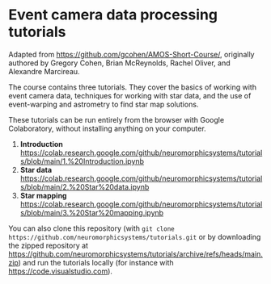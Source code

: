 # Event camera data processing tutorials

Adapted from https://github.com/gcohen/AMOS-Short-Course/, originally authored by Gregory Cohen, Brian McReynolds, Rachel Oliver, and Alexandre Marcireau.

The course contains three tutorials. They cover the basics of working with event camera data, techniques for working with star data, and the use of event-warping and astrometry to find star map solutions.

These tutorials can be run entirely from the browser with Google Colaboratory, without installing anything on your computer.

1. __Introduction__ https://colab.research.google.com/github/neuromorphicsystems/tutorials/blob/main/1.%20Introduction.ipynb
2. __Star data__ https://colab.research.google.com/github/neuromorphicsystems/tutorials/blob/main/2.%20Star%20data.ipynb
3. __Star mapping__ https://colab.research.google.com/github/neuromorphicsystems/tutorials/blob/main/3.%20Star%20mapping.ipynb

You can also clone this repository (with `git clone https://github.com/neuromorphicsystems/tutorials.git` or by downloading the zipped repository at https://github.com/neuromorphicsystems/tutorials/archive/refs/heads/main.zip) and run the tutorials locally (for instance with https://code.visualstudio.com).
